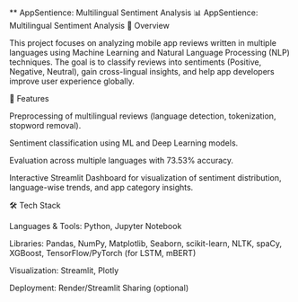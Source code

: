 ** AppSentience: Multilingual Sentiment Analysis
📊 AppSentience: Multilingual Sentiment Analysis
📌 Overview

This project focuses on analyzing mobile app reviews written in multiple languages using Machine Learning and Natural Language Processing (NLP) techniques.
The goal is to classify reviews into sentiments (Positive, Negative, Neutral), gain cross-lingual insights, and help app developers improve user experience globally.

🚀 Features

Preprocessing of multilingual reviews (language detection, tokenization, stopword removal).

Sentiment classification using ML and Deep Learning models.

Evaluation across multiple languages with 73.53% accuracy.

Interactive Streamlit Dashboard for visualization of sentiment distribution, language-wise trends, and app category insights.

🛠️ Tech Stack

Languages & Tools: Python, Jupyter Notebook

Libraries: Pandas, NumPy, Matplotlib, Seaborn, scikit-learn, NLTK, spaCy, XGBoost, TensorFlow/PyTorch (for LSTM, mBERT)

Visualization: Streamlit, Plotly

Deployment: Render/Streamlit Sharing (optional)
